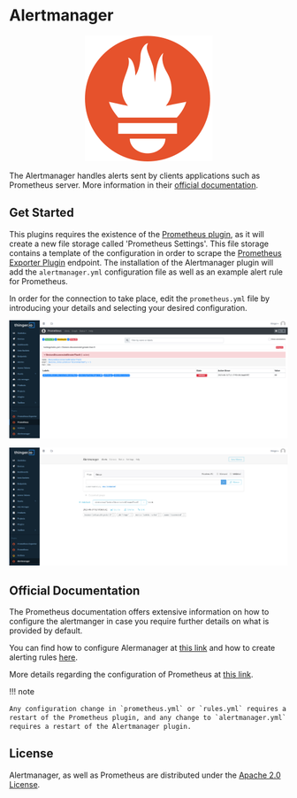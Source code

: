 
# Alertmanager

<p align="center">
  <img src="/plugins/alertmanager/assets/prometheus-logo.svg" onerror="this.src='https://marketplace.thinger.io/plugins/alertmanager/assets/prometheus-logo.svg';this.onerror='';" alt="Prometheus logo">
</p>

The Alertmanager handles alerts sent by clients applications such as Prometheus server. More information in their [official documentation](https://prometheus.io/docs/alerting/latest/alertmanager/).

## Get Started

This plugins requires the existence of the [Prometheus plugin](https://marketplace.thinger.io/plugins/prometheus), as it will create a new file storage called 'Prometheus Settings'. This file storage contains a template of the configuration in order to scrape the [Prometheus Exporter Plugin](https://marketplace.thinger.io/plugins/prometheus-exporter) endpoint. The installation of the Alertmanager plugin will add the `alertmanager.yml` configuration file as well as an example alert rule for Prometheus.

In order for the connection to take place, edit the `prometheus.yml` file by introducing your details and selecting your desired configuration.

<p align="center">
  <img src="/plugins/alertmanager/assets/prometheus-alerts.png" onerror="this.src='https://marketplace.thinger.io/plugins/alertmanager/assets/prometheus-alerts.png';this.onerror='';" alt="Prometheus alerts showcasing and alert over a metric devices disconnected greater than 5">
</p>

<p align="center">
  <img src="/plugins/alertmanager/assets/alertmanager.png" onerror="this.src='https://marketplace.thinger.io/plugins/alertmanager/assets/alertmanager.png';this.onerror='';" alt="Alertmanager dashboard showcasing and alert over a metric devices disconnected greater than 5" >
</p>

## Official Documentation

The Prometheus documentation offers extensive information on how to configure the alertmanger in case you require further details on what is provided by default.

You can find how to configure Alermanager at [this link](https://prometheus.io/docs/alerting/latest/configuration/) and how to create alerting rules [here](https://prometheus.io/docs/prometheus/latest/configuration/alerting_rules/).

More details regarding the configuration of Prometheus at [this link](https://prometheus.io/docs/prometheus/latest/configuration/configuration/).

!!! note

    Any configuration change in `prometheus.yml` or `rules.yml` requires a
    restart of the Prometheus plugin, and any change to `alertmanager.yml`
    requires a restart of the Alertmanager plugin.

## License
Alertmanager, as well as Prometheus are distributed under the [Apache 2.0 License](https://prometheus.io/docs/introduction/faq/#what-license-is-prometheus-released-under).
